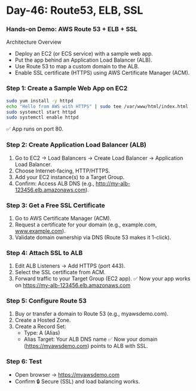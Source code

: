 # Day-46: Route53, ELB, SSL

### Hands-on Demo: AWS Route 53 + ELB + SSL
Architecture Overview
 - Deploy an EC2 (or ECS service) with a sample web app.
 - Put the app behind an Application Load Balancer (ALB).
 - Use Route 53 to map a custom domain to the ALB.
 - Enable SSL certificate (HTTPS) using AWS Certificate Manager (ACM).

### Step 1: Create a Sample Web App on EC2
```sh
sudo yum install -y httpd
echo "Hello from AWS with HTTPS" | sudo tee /var/www/html/index.html
sudo systemctl start httpd
sudo systemctl enable httpd
```
✅ App runs on port 80.

### Step 2: Create Application Load Balancer (ALB)
  1. Go to EC2 → Load Balancers → Create Load Balancer → Application Load Balancer.
  2. Choose Internet-facing, HTTP/HTTPS.
  3. Add your EC2 instance(s) to a Target Group.
  4. Confirm: Access ALB DNS (e.g., http://my-alb-123456.elb.amazonaws.com).

### Step 3: Get a Free SSL Certificate
  1. Go to AWS Certificate Manager (ACM).
  2. Request a certificate for your domain (e.g., example.com, www.example.com).
  3. Validate domain ownership via DNS (Route 53 makes it 1-click).

### Step 4: Attach SSL to ALB
  1. Edit ALB Listeners → Add HTTPS (port 443).
  2. Select the SSL certificate from ACM.
  3. Forward traffic to your Target Group (EC2 app).
✅ Now your app works on https://my-alb-123456.elb.amazonaws.com

### Step 5: Configure Route 53
  1. Buy or transfer a domain to Route 53 (e.g., myawsdemo.com).
  2. Create a Hosted Zone.
  3. Create a Record Set:
     - Type: A (Alias)
     - Alias Target: Your ALB DNS name
     ✅ Now your domain (https://myawsdemo.com) points to ALB with SSL.


### Step 6: Test
 - Open browser → https://myawsdemo.com
 - Confirm 🔒 Secure (SSL) and load balancing works.
